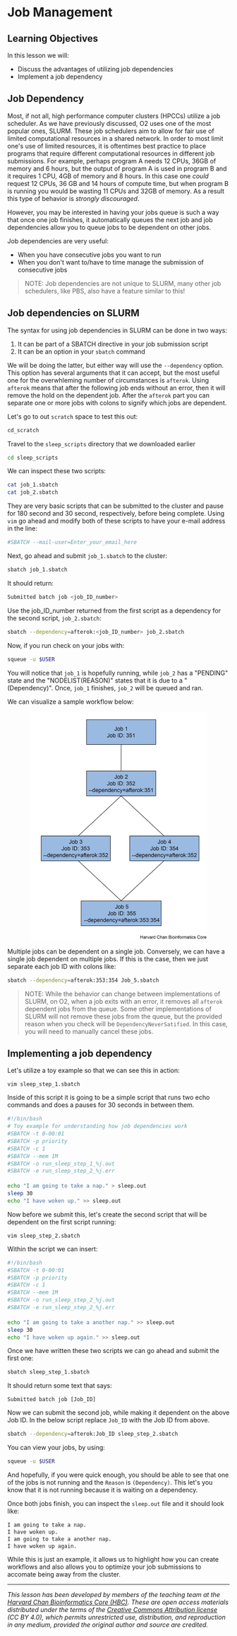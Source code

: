 # Job Management

## Learning Objectives

In this lesson we will:
- Discuss the advantages of utilizing job dependencies
- Implement a job dependency

## Job Dependency

Most, if not all, high performance computer clusters (HPCCs) utilize a job scheduler. As we have previously discussed, O2 uses one of the most popular ones, SLURM. These job schedulers aim to allow for fair use of limited computational resources in a shared network. In order to most limit one's use of limited resources, it is oftentimes best practice to place programs that require different computational resources in different job submissions. For example, perhaps program A needs 12 CPUs, 36GB of memory and 6 hours, but the output of program A is used in program B and it requires 1 CPU, 4GB of memory and 8 hours. In this case one *could* request 12 CPUs, 36 GB and 14 hours of compute time, but when program B is running you would be wasting 11 CPUs and 32GB of memory. As a result this type of behavior is *strongly discouraged*.

However, you may be interested in having your jobs queue is such a way that once one job finishes, it automatically queues the next job and job dependencies allow you to queue jobs to be dependent on other jobs.

Job dependencies are very useful:
- When you have consecutive jobs you want to run
- When you don't want to/have to time manage the submission of consecutive jobs

> NOTE: Job dependencies are not unique to SLURM, many other job schedulers, like PBS, also have a feature similar to this!

## Job dependencies on SLURM

The syntax for using job dependencies in SLURM can be done in two ways:
1) It can be part of a SBATCH directive in your job submission script
2) It can be an option in your `sbatch` command

We will be doing the latter, but either way will use the `--dependency` option. This option has several arguments that it can accept, but the most useful one for the overwhleming number of circumstances is `afterok`. Using `afterok` means that after the following job ends without an error, then it will remove the hold on the dependent job. After the `afterok` part you can separate one or more jobs with colons to signify which jobs are dependent.

Let's go to out `scratch` space to test this out:

```bash
cd_scratch
```

Travel to the `sleep_scripts` directory that we downloaded earlier

```bash
cd sleep_scripts
```

We can inspect these two scripts:

```bash
cat job_1.sbatch
cat job_2.sbatch 
```
They are very basic scripts that can be submitted to the cluster and pause for 180 second and 30 second, respectively, before being complete. Using `vim` go ahead and modify both of these scripts to have your e-mail address in the line:

```bash
#SBATCH --mail-user=Enter_your_email_here
```

Next, go ahead and submit `job_1.sbatch` to the cluster:

```bash
sbatch job_1.sbatch
```

It should return:

```bash
Submitted batch job <job_ID_number>
```

Use the job_ID_number returned from the first script as a dependency for the second script, `job_2.sbatch`:

```bash
sbatch --dependency=afterok:<job_ID_number> job_2.sbatch
```

Now, if you run check on your jobs with:

```bash
squeue -u $USER
```

You will notice that `job_1` is hopefully running, while `job_2` has a "PENDING" state and the "NODELIST(REASON)" states that it is due to a "(Dependency)". Once, `job_1` finishes, `job_2` will be queued and ran. 


We can visualize a sample workflow below:

<p align="center">
<img src="../img/Job_dependencies.png" width="400">
</p>

Multiple jobs can be dependent on a single job. Conversely, we can have a single job dependent on multiple jobs. If this is the case, then we just separate each job ID with colons like:

```bash
sbatch --dependency=afterok:353:354 Job_5.sbatch
```

> NOTE: While the behavior can change between implementations of SLURM, on O2, when a job exits with an error, it removes all `afterok` dependent jobs from the queue. Some other implementations of SLURM will not remove these jobs from the queue, but the provided reason when you check will be `DependencyNeverSatified`. In this case, you will need to manually cancel these jobs.

## Implementing a job dependency

Let's utilize a toy example so that we can see this in action:

```
vim sleep_step_1.sbatch 
```

Inside of this script it is going to be a simple script that runs two echo commands and does a pauses for 30 seconds in between them.

```bash
#!/bin/bash
# Toy example for understanding how job dependencies work
#SBATCH -t 0-00:01
#SBATCH -p priority
#SBATCH -c 1
#SBATCH --mem 1M
#SBATCH -o run_sleep_step_1_%j.out
#SBATCH -e run_sleep_step_2_%j.err

echo "I am going to take a nap." > sleep.out
sleep 30
echo "I have woken up." >> sleep.out
```

Now before we submit this, let's create the second script that will be dependent on the first script running:

```
vim sleep_step_2.sbatch 
```

Within the script we can insert:

```bash
#!/bin/bash
#SBATCH -t 0-00:01
#SBATCH -p priority
#SBATCH -c 1
#SBATCH --mem 1M
#SBATCH -o run_sleep_step_2_%j.out
#SBATCH -e run_sleep_step_2_%j.err

echo "I am going to take a another nap." >> sleep.out
sleep 30
echo "I have woken up again." >> sleep.out
```

Once we have written these two scripts we can go ahead and submit the first one:

```bash
sbatch sleep_step_1.sbatch 
```

It should return some text that says:

```
Submitted batch job [Job_ID]
```

Now we can submit the second job, while making it dependent on the above Job ID. In the below script replace `Job_ID` with the Job ID from above.

```bash
sbatch --dependency=afterok:Job_ID sleep_step_2.sbatch 
```

You can view your jobs, by using:

```bash
squeue -u $USER
```

And hopefully, if you were quick enough, you should be able to see that one of the jobs is not running and the `Reason` is `(Dependency)`. This let's you know that it is not running because it is waiting on a dependency.

Once both jobs finish, you can inspect the `sleep.out` file and it should look like:

```
I am going to take a nap.
I have woken up.
I am going to take a another nap.
I have woken up again.
```

While this is just an example, it allows us to highlight how you can create workflows and also allows you to optimize your job submissions to accomate being away from the cluster.

***

*This lesson has been developed by members of the teaching team at the [Harvard Chan Bioinformatics Core (HBC)](http://bioinformatics.sph.harvard.edu/). These are open access materials distributed under the terms of the [Creative Commons Attribution license](https://creativecommons.org/licenses/by/4.0/) (CC BY 4.0), which permits unrestricted use, distribution, and reproduction in any medium, provided the original author and source are credited.*
